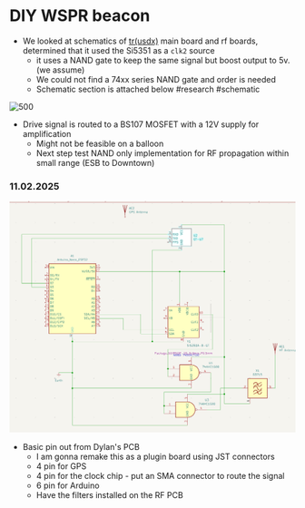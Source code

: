 # DIY WSPR beacon

- We looked at schematics of [tr(usdx)](https://dl2man.de/2-trusdx-assembly/) main board and rf boards, determined that it used the Si5351 as a `clk2` source
	- it uses a NAND gate to keep the same signal but boost output to 5v. (we assume)
	- We could not find a 74xx series NAND gate and order is needed
	- Schematic section is attached below
	#research #schematic

![500](bin/Pasted%20image%2020241217193804.png)

- Drive signal is routed to a BS107 MOSFET with a 12V supply for amplification
	- Might not be feasible on a balloon
	- Next step test NAND only implementation for RF propagation within small range (ESB to Downtown)
### 11.02.2025 

![400](bin/Pasted%20image%2020250211213134.png)
- Basic pin out from Dylan's PCB
	- I am gonna remake this as a plugin board using JST connectors
	- 4 pin for GPS
	- 4 pin for the clock chip - put an SMA connector to route the signal 
	- 6 pin for Arduino 
	- Have the filters installed on the RF PCB